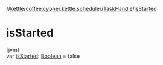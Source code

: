 //[kettle](../../../index.md)/[coffee.cypher.kettle.scheduler](../index.md)/[TaskHandle](index.md)/[isStarted](is-started.md)

# isStarted

[jvm]\
var [isStarted](is-started.md): [Boolean](https://kotlinlang.org/api/latest/jvm/stdlib/kotlin/-boolean/index.html) = false
